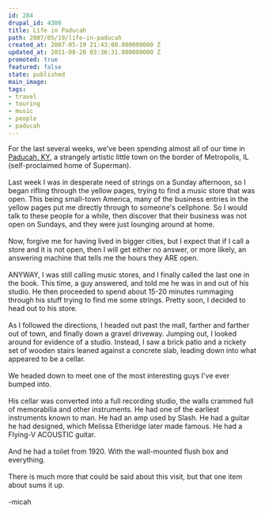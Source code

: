 ```yaml
---
id: 284
drupal_id: 4300
title: Life in Paducah
path: 2007/05/19/life-in-paducah
created_at: 2007-05-19 21:43:00.000000000 Z
updated_at: 2011-08-20 03:36:31.000000000 Z
promoted: true
featured: false
state: published
main_image: 
tags:
- travel
- touring
- music
- people
- paducah
---
```

For the last several weeks, we've been spending almost all of our time in <a href="http://www.reddingbrothers.com/content/view/195/97/">Paducah, KY</a>, a strangely artistic little town on the border of Metropolis, IL (self-proclaimed home of Superman).<br /><br />Last week I was in desperate need of strings on a Sunday afternoon, so I began rifling through the yellow pages, trying to find a music store that was open. This being small-town America, many of the business entries in the yellow pages put me directly through to someone's cellphone. So I would talk to these people for a while, then discover that their business was not open on Sundays, and they were just lounging around at home.<br /><br />Now, forgive me for having lived in bigger cities, but I expect that if I call a store and it is not open, then I will get either no answer, or more likely, an answering machine that tells me the hours they ARE open.<br /><br />ANYWAY, I was still calling music stores, and I finally called the last one in the book. This time, a guy answered, and told me he was in and out of his studio. He then proceeded to spend about 15-20 minutes rummaging through his stuff trying to find me some strings. Pretty soon, I decided to head out to his store.<br /><br />As I followed the directions, I headed out past the mall, farther and farther out of town, and finally down a gravel driveway. Jumping out, I looked around for evidence of a studio. Instead, I saw a brick patio and a rickety set of wooden stairs leaned against a concrete slab, leading down into what appeared to be a cellar.<br /><br />We headed down to meet one of the most interesting guys I've ever bumped into.<br /><br />His cellar was converted into a full recording studio, the walls crammed full of memorabilia and other instruments. He had one of the earliest instruments known to man. He had an amp used by Slash. He had a guitar he had designed, which Melissa Etheridge later made famous. He had a Flying-V ACOUSTIC guitar.<br /><br />And he had a toilet from 1920. With the wall-mounted flush box and everything.<br /><br />There is much more that could be said about this visit, but that one item about sums it up.<br /><br />-micah
